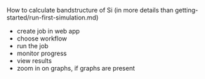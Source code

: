 <!-- TODO by MH -->
How to calculate bandstructure of Si (in more details than getting-started/run-first-simulation.md)

- create job in web app
- choose workflow
- run the job
- monitor progress
- view results
- zoom in on graphs, if graphs are present

